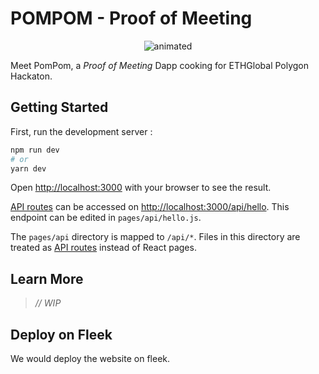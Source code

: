 # POMPOM - Proof of Meeting

<p align="center">
  <img src="https://user-images.githubusercontent.com/50140834/152072296-6e6b7abc-3993-4783-b7c0-61f5bbfb23d7.png" alt="animated" />
</p>

Meet PomPom, a *Proof of Meeting* Dapp cooking for ETHGlobal Polygon Hackaton.

## Getting Started

First, run the development server :

```bash
npm run dev
# or
yarn dev
```

Open [http://localhost:3000](http://localhost:3000) with your browser to see the result.

[API routes](https://nextjs.org/docs/api-routes/introduction) can be accessed on [http://localhost:3000/api/hello](http://localhost:3000/api/hello). This endpoint can be edited in `pages/api/hello.js`.

The `pages/api` directory is mapped to `/api/*`. Files in this directory are treated as [API routes](https://nextjs.org/docs/api-routes/introduction) instead of React pages.

## Learn More

> *// WIP*

## Deploy on Fleek

We would deploy the website on fleek.
